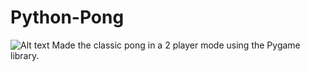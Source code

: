 # Python-Pong
![Alt text](https://example.com/image.png)
Made the classic pong in a 2 player mode using the Pygame library.

